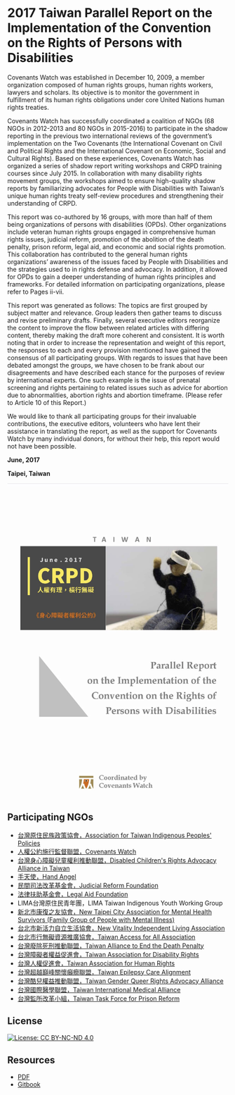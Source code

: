 # 2017 Taiwan Parallel Report on the Implementation of the Convention on the Rights of Persons with Disabilities

Covenants Watch was established in December 10, 2009, a member organization composed of human rights groups, human rights workers, lawyers and scholars. Its objective is to monitor the government in fulfillment of its human rights obligations under core United Nations human rights treaties.

Covenants Watch has successfully coordinated a coalition of NGOs (68 NGOs in 2012-2013 and 80 NGOs in 2015-2016) to participate in the shadow reporting in the previous two international reviews of the government’s implementation on the Two Covenants (the International Covenant on Civil and Political Rights and the International Covenant on Economic, Social and Cultural Rights). Based on these experiences, Covenants Watch has organized a series of shadow report writing workshops and CRPD training courses since July 2015. In collaboration with many disability rights movement groups, the workshops aimed to ensure high-quality shadow reports by familiarizing advocates for People with Disabilities with Taiwan’s unique human rights treaty self-review procedures and strengthening their understanding of CRPD.

This report was co-authored by 16 groups, with more than half of them being organizations of persons with disabilities (OPDs). Other organizations include veteran human rights groups engaged in comprehensive human rights issues, judicial reform, promotion of the abolition of the death penalty, prison reform, legal aid, and economic and social rights promotion. This collaboration has contributed to the general human rights organizations’ awareness of the issues faced by People with Disabilities and the strategies used to in rights defense and advocacy. In addition, it allowed for OPDs to gain a deeper understanding of human rights principles and frameworks. For detailed information on participating organizations, please refer to Pages ii-vii.

This report was generated as follows: The topics are first grouped by subject matter and relevance. Group leaders then gather teams to discuss and revise preliminary drafts. Finally, several executive editors reorganize the content to improve the flow between related articles with differing content, thereby making the draft more coherent and consistent. It is worth noting that in order to increase the representation and weight of this report, the responses to each and every provision mentioned have gained the consensus of all participating groups. With regards to issues that have been debated amongst the groups, we have chosen to be frank about our disagreements and have described each stance for the purposes of review by international experts.  One such example is the issue of prenatal screening and rights pertaining to related issues such as advice for abortion due to abnormalities, abortion rights and abortion timeframe. (Please refer to Article 10 of this Report.)

We would like to thank all participating groups for their invaluable contributions, the executive editors, volunteers who have lent their assistance in translating the report, as well as the support for Covenants Watch by many individual donors, for without their help, this report would not have been possible.

**June, 2017**

**Taipei, Taiwan**

![](cover.jpg)

## Participating NGOs

- [台灣原住民族政策協會，Association for Taiwan Indigenous Peoples' Policies](http://atipp.blogspot.tw/)
- [人權公約施行監督聯盟，Covenants Watch](http://covenantswatch.org.tw/)
- [台灣身心障礙兒童權利推動聯盟，Disabled Children's Rights Advocacy Alliance in Taiwan](https://www.facebook.com/dcraat.tw/)
- [手天使，Hand Angel](https://www.handjobtw.org/)
- [民間司法改革基金會，Judicial Reform Foundation](https://www.jrf.org.tw)
- [法律扶助基金會，Legal Aid Foundation](http://www.laf.org.tw/)
- LIMA台灣原住民青年團，LIMA Taiwan Indigenous Youth Working Group
- [新北市康復之友協會，New Taipei City Association for Mental Health Survivors (Family Group of People with Mental Illness)](http://www.ntcami.org.tw/ap/index.aspx)
- [台北市新活力自立生活協會，New Vitality Independent Living Association](http://www.ciltp.artcom.tw/ap/index.aspx)
- [台北市行無礙資源推廣協會，Taiwan Access for All Association](http://www.sunable.net/)
- [台灣廢除死刑推動聯盟，Taiwan Alliance to End the Death Penalty](http://www.taedp.org.tw/)
- [台灣障礙者權益促進會，Taiwan Association for Disability Rights](http://www.tadr.org.tw/)
- [台灣人權促進會，Taiwan Association for Human Rights](https://www.tahr.org.tw/)
- [台灣超越巔峰關懷癲癇聯盟，Taiwan Epilepsy Care Alignment](http://epilepsytw.weebly.com/)
- [台灣酷兒權益推動聯盟，Taiwan Gender Queer Rights Advocacy Alliance](http://tgqraa.org/)
- [台灣國際醫學聯盟，Taiwan International Medical Alliance](http://library.taiwanschoolnet.org/diplomacy2006/mdmd/index.htm)
- [台灣監所改革小組，Taiwan Task Force for Prison Reform](http://prisonreform2012.blogspot.tw/)

## License

[![License: CC BY-NC-ND 4.0](https://img.shields.io/badge/License-CC%20BY--NC--ND%204.0-lightgrey.svg)](https://creativecommons.org/licenses/by-nc-nd/4.0/)

## Resources

* [PDF](pdf/CRPD_Parallel-Report_CW_072017.pdf)
* [Gitbook](https://www.gitbook.com/book/jrf-tw/taiwan-crpd-parallel-report-2017-en/)
